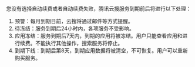 您没有选择自动续费或者自动续费失败，腾讯云搜服务到期前后将进行以下处理：

1. 预警：每月到期日前，云搜将通过邮件等方式提醒。
2. 待冻结：服务到期后24小时内，各项服务不受影响。
3. 应用冻结：服务到期后7天内，到期的应用将被冻结。用户只能查看应用和进行续费。不能执行其他操作，搜索服务将停止。
4. 到期下线：到期后第8天，到期应用数据将被清空，不可恢复。用户可以重新购买服务。
